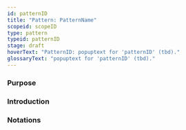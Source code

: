 ```yaml
---
id: patternID
title: "Pattern: PatternName"
scopeid: scopeID
type: pattern
typeid: patternID
stage: draft
hoverText: "PatternID: popuptext for 'patternID' (tbd)."
glossaryText: "popuptext for 'patternID' (tbd)."
---
```

<!-- A pattern captures/describes a set of concepts, relations between them, and rules or constraints that (instances) thereof comply with. As such, it is a concise and possibly formal description of a coherent set of ideas, a mental model if you will, that can be used to facilitate one's thinking about/with these concepts.
Please fill in the placeholders in this file as follows:
- `<existing-scopeID>`: machine readable text that identifies the scope in which this pattern is defined;
- `<Existing Scope>`: human readable text that identifies the scope in which this pattern is defined;
- `<NewPatternID>`: machine readable text that identifies this pattern within <existing-scopeID>;
- `<New Pattern>`: human readable text that identifies this pattern within <Existing Scope>;
-->

### Purpose
<!-- Concisely describe what can you do with the pattern that is (at least) harder if you didn't have it. -->

### Introduction
<!-- Gently introduce the pattern, by referring to real-world situations and using colloquial terms, so that when someone has read the text, (s)he knows what it is about, and is ready to delve into the specifics of the pattern. -->

### Notations
<!-- This (optional) section specifies the notations that are used, or refers to such a specification. -->

### <!-- any number of other sections, as is fit for describing the pattern -->
<!-- text as appropriate for such a section -->

<!--
---
### Footnotes

[//]: # This (optional) section contains any footnotes that may have been specified in the text above.

[^1]: the text for footnote [^1] goes here.

-->